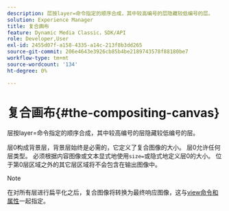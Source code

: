 ```yaml
---
description: 层按layer=命令指定的顺序合成，其中较高编号的层隐藏较低编号的层。
solution: Experience Manager
title: 复合画布
feature: Dynamic Media Classic，SDK/API
role: Developer,User
exl-id: 2455d07f-a158-4335-a14c-213f8b3dd265
source-git-commit: 206e4643e3926cb85b4be2189743578f88180be7
workflow-type: tm+mt
source-wordcount: '134'
ht-degree: 0%

---
```


# 复合画布{#the-compositing-canvas}

层按layer=命令指定的顺序合成，其中较高编号的层隐藏较低编号的层。

层0构成背景层，背景层始终是必需的，它定义了复合图像的大小。 层0允许任何层类型。 必须根据内容图像或文本显式地使用`size=`或隐式地定义层0的大小。 位于第0层区域之外的其它层区域将不会包含在输出图像中。

>[!NOTE]
>
>在对所有层进行扁平化之后，复合图像将转换为最终响应图像，这与[view命令和属性](../../../../../../is-api/http-ref/image-serving-api-ref/c-http-protocol-reference/c-syntax-and-features/c-command-overview/r-view-commands-and-attributes.md#reference-8b3d637d080a47a4ba669a7f0de2ba90)一起指定。
